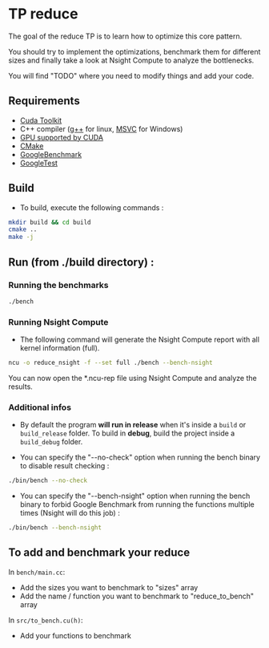 # TP reduce

The goal of the reduce TP is to learn how to optimize this core pattern.

You should try to implement the optimizations, benchmark them for different sizes and finally take a look at Nsight Compute to analyze the bottlenecks.

You will find "TODO" where you need to modify things and add your code.

## Requirements

* [Cuda Toolkit](https://developer.nvidia.com/cuda-downloads)
* C++ compiler ([g++](https://gcc.gnu.org/) for linux,  [MSVC](https://visualstudio.microsoft.com/downloads/) for Windows)
* [GPU supported by CUDA](https://en.wikipedia.org/wiki/CUDA#GPUs_supported)
* [CMake](https://cmake.org/download/)
* [GoogleBenchmark](https://github.com/google/benchmark)
* [GoogleTest](https://github.com/google/googletest)

## Build

- To build, execute the following commands :

```bash
mkdir build && cd build
cmake ..
make -j
```

## Run (from ./build directory) :

### Running the benchmarks

```bash
./bench
```

### Running Nsight Compute

- The following command will generate the Nsight Compute report with all kernel information (full).

```bash
ncu -o reduce_nsight -f --set full ./bench --bench-nsight
```

You can now open the *.ncu-rep file using Nsight Compute and analyze the results.

### Additional infos

* By default the program **will run in release** when it's inside a `build` or `build_release` folder. To build in **debug**, build the project inside a `build_debug` folder.

* You can specify the "--no-check" option when running the bench binary to disable result checking :
```bash
./bin/bench --no-check
```

* You can specify the "--bench-nsight" option when running the bench binary to forbid Google Benchmark from running the functions multiple times (Nsight will do this job) :
```bash
./bin/bench --bench-nsight
```

## To add and benchmark your reduce

In `bench/main.cc`:
* Add the sizes you want to benchmark to "sizes" array
* Add the name / function you want to benchmark to "reduce_to_bench" array

In `src/to_bench.cu(h)`:
* Add your functions to benchmark